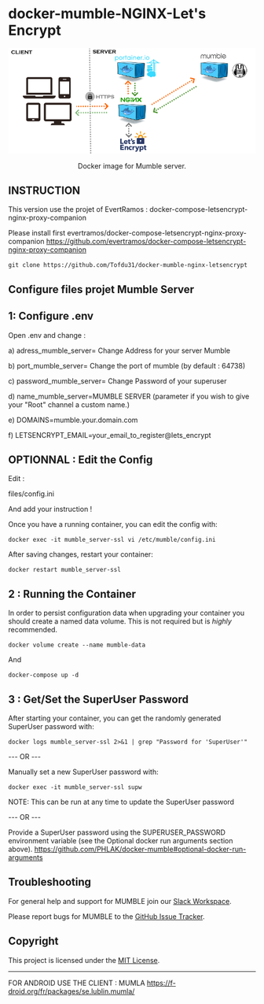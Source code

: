 docker-mumble-NGINX-Let's Encrypt
=============


<p align="center">
    <img src="Docker_NGINX_PORTAINER_MUMBLE.png" alt="Docker Mumble NGINX LET'S ENCRYPT" >

<p align="center">
  Docker image for Mumble server.
</p>

INSTRUCTION
---------------------

This version use the projet of EvertRamos : docker-compose-letsencrypt-nginx-proxy-companion

Please install first evertramos/docker-compose-letsencrypt-nginx-proxy-companion
https://github.com/evertramos/docker-compose-letsencrypt-nginx-proxy-companion

    git clone https://github.com/Tofdu31/docker-mumble-nginx-letsencrypt
    
Configure files projet Mumble Server
---------------------

1: Configure .env
---------------------
Open .env and change :

a) adress_mumble_server= Change Address for your server Mumble

b) port_mumble_server= Change the port of mumble (by default : 64738)

c) password_mumble_server= Change Password of your superuser

d) name_mumble_server=MUMBLE SERVER (parameter if you wish to give your "Root" channel a custom name.)

e) DOMAINS=mumble.your.domain.com

f) LETSENCRYPT_EMAIL=your_email_to_register@lets_encrypt

OPTIONNAL : Edit the Config
---------------
Edit :

files/config.ini

And add your instruction !

Once you have a running container, you can edit the config with:

    docker exec -it mumble_server-ssl vi /etc/mumble/config.ini
    
After saving changes, restart your container:

    docker restart mumble_server-ssl

2 : Running the Container
---------------------

In order to persist configuration data when upgrading your container you should create a named data
volume. This is not required but is _highly_ recommended.

    docker volume create --name mumble-data

And

    docker-compose up -d

3 : Get/Set the SuperUser Password
---------------------

After starting your container, you can get the randomly generated SuperUser password with:

    docker logs mumble_server-ssl 2>&1 | grep "Password for 'SuperUser'"


--- OR ---

Manually set a new SuperUser password with:

    docker exec -it mumble_server-ssl supw

NOTE: This can be run at any time to update the SuperUser password

--- OR ---

Provide a SuperUser password using the SUPERUSER_PASSWORD environment variable (see the Optional docker run arguments section above). https://github.com/PHLAK/docker-mumble#optional-docker-run-arguments

Troubleshooting
---------------

For general help and support for MUMBLE join our [Slack Workspace](https://join.slack.com/t/phlaknet/shared_invite/enQtNzk0ODkwMDA2MDg0LWI4NDAyZGRlMWEyMWNhZmJmZjgzM2Y2YTdhNmZlYzc3OGNjZWU5MDNkMTcwMWQ5OGI5ODFmMjI5OWVkZTliN2M).

Please report bugs for MUMBLE to the [GitHub Issue Tracker](https://github.com/PHLAK/docker-mumble/issues).

Copyright
---------

This project is licensed under the [MIT License](https://github.com/PHLAK/docker-mumble/blob/master/LICENSE).

---------
FOR ANDROID USE THE CLIENT : MUMLA
https://f-droid.org/fr/packages/se.lublin.mumla/
